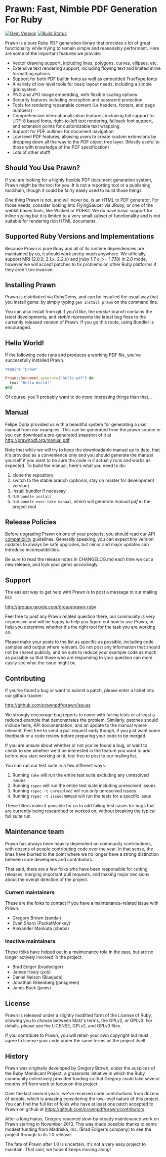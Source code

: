 # Prawn: Fast, Nimble PDF Generation For Ruby

[![Gem Version](https://badge.fury.io/rb/prawn.png)](http://badge.fury.io/rb/prawn)
[![Build Status](https://api.travis-ci.org/prawnpdf/prawn.svg?branch=master)](http://travis-ci.org/prawnpdf/prawn)

Prawn is a pure Ruby PDF generation library that provides a lot of great functionality while trying to remain simple and reasonably performant. Here are some of the important features we provide:

* Vector drawing support, including lines, polygons, curves, ellipses, etc.
* Extensive text rendering support, including flowing text and limited inline formatting options. 
* Support for both PDF builtin fonts as well as embedded TrueType fonts
* A variety of low level tools for basic layout needs, including a simple grid system
* PNG and JPG image embedding, with flexible scaling options
* Security features including encryption and password protection
* Tools for rendering repeatable content (i.e headers, footers, and page numbers)
* Comprehensive internationalization features, including full support for UTF-8 based fonts, right-to-left text rendering, fallback font support, and extension points for customizable text wrapping.
* Support for PDF outlines for document navigation
* Low level PDF features, allowing users to create custom extensions by dropping down all the way to the PDF object tree layer. (Mostly useful to those with knowledge of the PDF specification)
* Lots of other stuff!

## Should You Use Prawn?

If you are looking for a highly flexible PDF document generation system, Prawn might be the tool for you. It is not a reporting tool or a publishing toolchain, though it could be fairly easily used to build those things.

One thing Prawn is not, and will never be, is an HTML to PDF generator. For those needs, consider looking into FlyingSaucer via JRuby, or one of the webkit based tools, like Wicked or PDFKit. We do have basic support for inline styling but it is limited to a very small subset of functionality and is not suitable for rendering rich HTML documents.

## Supported Ruby Versions and Implementations

Because Prawn is pure Ruby and all of its runtime dependencies are maintained
by us, it should work pretty much anywhere. We officially support 
MRI {2.0.0, 2.1.x, 2.2.x} and jruby 1.7.x (>= 1.7.18) in 2.0 mode, however 
we will accept patches to fix problems on other 
Ruby platforms if they aren't too invasive.

## Installing Prawn

Prawn is distributed via RubyGems, and can be installed the usual way that you install gems: by simply typing `gem install prawn` on the command line. 

You can also install from git if you'd like, the _master_ branch contains the latest developments, and _stable_ represents the latest bug fixes to the currently released version of Prawn. If you go this route, using Bundler is encouraged.

## Hello World!

If the following code runs and produces a working PDF file, you've successfully installed Prawn.

```ruby
require "prawn"

Prawn::Document.generate("hello.pdf") do
  text "Hello World!"
end
```

Of course, you'll probably want to do more interesting things than that...

## Manual

Felipe Doria provided us with a beautiful system for generating a user manual from our examples. This can be generated from the prawn source or you can download a pre-generated snapshot of it at http://prawnpdf.org/manual.pdf

Note that while we will try to keep the downloadable manual up to date, that it's provided as a convenience only and you should generate the manual yourself if you want to be sure the code in it actually runs and works as expected. To build the manual, here's what you need to do:

1. clone the repository
2. switch to the stable branch (optional, stay on master for development version)
3. install bundler if necessay
4. run `bundle install`
5. run `bundle exec rake manual`, which will generate _manual.pdf_ in the project root

## Release Policies

Before upgrading Prawn on one of your projects, you should read our [API
compatibility](https://github.com/prawnpdf/prawn/wiki/API-Compatibility-Notes)
guidelines. Generally speaking, you can expect tiny version updates to always be
safe upgrades, but minor and major updates can introduce incompatibilities.

Be sure to read the release notes in CHANGELOG.md each time we cut a 
new release, and lock your gems accordingly. 

## Support 

The easiest way to get help with Prawn is to post a message to our mailing list:

<http://groups.google.com/group/prawn-ruby>

Feel free to post any Prawn related question there, our community is very responsive and will be happy to help you figure out how to use Prawn, or help you determine whether it's the right tool for the task you are working on.

Please make your posts to the list as specific as possible, including code samples and output where relevant. Do not post any information that should not be shared publicly, and be sure to reduce your example code as much as possible so that those who are responding to your question can more easily see what the issue might be.

## Contributing

If you've found a bug or want to submit a patch, please enter a ticket into our github tracker:

<http://github.com/prawnpdf/prawn/issues>

We strongly encourage bug reports to come with failing tests or at least a reduced example that demonstrates the problem. Similarly, patches should include tests, API documentation, and an update to the manual where relevant. Feel free to send a pull request early though, if you just want some feedback or a code review before preparing your code to be merged.

If you are unsure about whether or not you've found a bug, or want to check to see whether we'd be interested in the feature you want to add before you start working on it, feel free to post to our mailing list.

You can run our test suite in a few different ways:

1. Running `rake` will run the entire test suite excluding any unresolved issues
2. Running `rspec` will run the entire test suite including unresolved issues
3. Running `rspec -t unresolved` will run *only* unresolved issues
4. Running `rspec -t issue:NUMBER` will run the tests for a specific issue

These filters make it possible for us to add failing test cases for bugs that
are currently being researched or worked on, without breaking the typical
full suite run.

## Maintenance team

Prawn has always been heavily dependent on community contributions, with dozens
of people contributing code over the year. In that sense, the lines have
blurred to the point where we no longer have a strong distinction between core
developers and contributors.

That said, there are a few folks who have been responsible for cutting releases,
merging important pull requests, and making major decisions about the
overall direction of the project. 

### Current maintainers

These are the folks to contact if you have a maintenance-related issue with
Prawn:

* Gregory Brown (sandal)
* Evan Sharp (PacketMonkey)
* Alexander Mankuta (cheba)

### Inactive maintainers

These folks have helped out in a maintenance role in the past, but are no longer
actively involved in the project:

* Brad Ediger (bradediger)
* James Healy (yob)
* Daniel Nelson (Bluejade)
* Jonathan Greenberg (jonsgreen)
* Jamis Buck (jamis)

## License

Prawn is released under a slightly modified form of the License of Ruby, allowing you to choose between Matz's terms, the GPLv2, or GPLv3. For details, please see the LICENSE, GPLv2, and GPLv3 files.

If you contribute to Prawn, you will retain your own copyright but must agree to license your code under the same terms as the project itself.

## History

Prawn was originally developed by Gregory Brown, under the auspices of the Ruby
Mendicant Project, a grassroots initiative in which the Ruby community
collectively provided funding so that Gregory could take several months off from
work to focus on this project.

Over the last several years, we've received code contributions from dozens of
people, which is amazing considering the low-level nature of this project. You can find the full list of folks 
who have at least one patch accepted to Prawn on github at https://github.com/prawnpdf/prawn/contributors

After a long hiatus, Gregory resumed slow-by-steady maintenance work on Prawn
starting in November 2013. This was made possible thanks to some modest
funding from Madriska, Inc. (Brad Ediger's company) to see the project
through to its 1.0 release.

The fate of Prawn after 1.0 is uncertain, it's not a very easy project 
to maintain. That said, we hope it keeps moving along!
